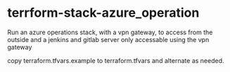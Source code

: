 # terrform-stack-azure_operation

Run an azure operations stack, with a vpn gateway, to access from the outside and a jenkins and gitlab server only accessable using the vpn gateway

copy terraform.tfvars.example to terraform.tfvars and alternate as needed.
